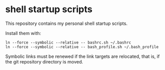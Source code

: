 # shell startup scripts

This repository contains my personal shell startup scripts.

Install them with:

```Shell
ln --force --symbolic --relative -- bashrc.sh ~/.bashrc
ln --force --symbolic --relative -- bash_profile.sh ~/.bash_profile
```

Symbolic links must be renewed if the link targets are relocated, that is, if the git repository directory is moved.
